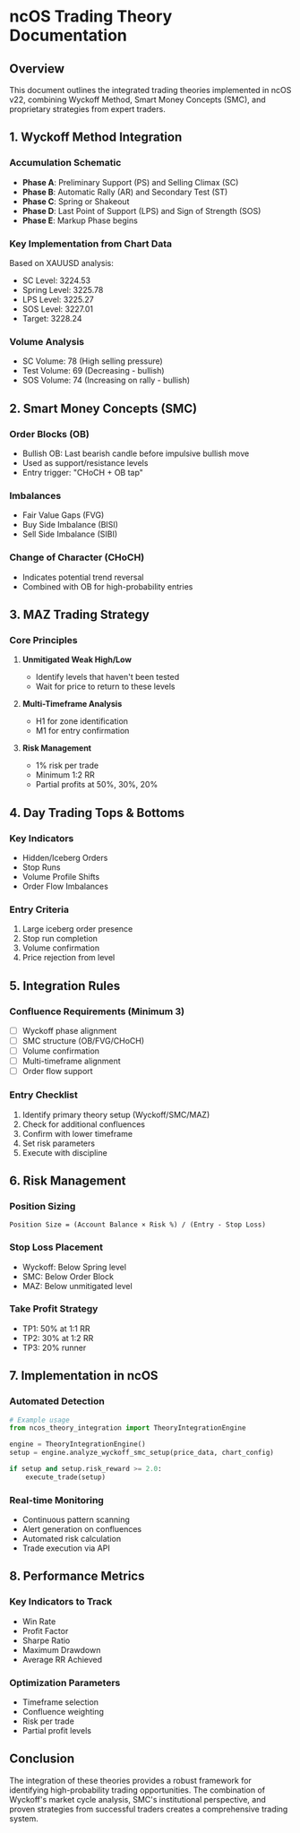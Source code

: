 # ncOS Trading Theory Documentation

## Overview
This document outlines the integrated trading theories implemented in ncOS v22, combining Wyckoff Method, Smart Money Concepts (SMC), and proprietary strategies from expert traders.

## 1. Wyckoff Method Integration

### Accumulation Schematic
- **Phase A**: Preliminary Support (PS) and Selling Climax (SC)
- **Phase B**: Automatic Rally (AR) and Secondary Test (ST)
- **Phase C**: Spring or Shakeout
- **Phase D**: Last Point of Support (LPS) and Sign of Strength (SOS)
- **Phase E**: Markup Phase begins

### Key Implementation from Chart Data
Based on XAUUSD analysis:
- SC Level: 3224.53
- Spring Level: 3225.78
- LPS Level: 3225.27
- SOS Level: 3227.01
- Target: 3228.24

### Volume Analysis
- SC Volume: 78 (High selling pressure)
- Test Volume: 69 (Decreasing - bullish)
- SOS Volume: 74 (Increasing on rally - bullish)

## 2. Smart Money Concepts (SMC)

### Order Blocks (OB)
- Bullish OB: Last bearish candle before impulsive bullish move
- Used as support/resistance levels
- Entry trigger: "CHoCH + OB tap"

### Imbalances
- Fair Value Gaps (FVG)
- Buy Side Imbalance (BISI)
- Sell Side Imbalance (SIBI)

### Change of Character (CHoCH)
- Indicates potential trend reversal
- Combined with OB for high-probability entries

## 3. MAZ Trading Strategy

### Core Principles
1. **Unmitigated Weak High/Low**
   - Identify levels that haven't been tested
   - Wait for price to return to these levels

2. **Multi-Timeframe Analysis**
   - H1 for zone identification
   - M1 for entry confirmation

3. **Risk Management**
   - 1% risk per trade
   - Minimum 1:2 RR
   - Partial profits at 50%, 30%, 20%

## 4. Day Trading Tops & Bottoms

### Key Indicators
- Hidden/Iceberg Orders
- Stop Runs
- Volume Profile Shifts
- Order Flow Imbalances

### Entry Criteria
1. Large iceberg order presence
2. Stop run completion
3. Volume confirmation
4. Price rejection from level

## 5. Integration Rules

### Confluence Requirements (Minimum 3)
- [ ] Wyckoff phase alignment
- [ ] SMC structure (OB/FVG/CHoCH)
- [ ] Volume confirmation
- [ ] Multi-timeframe alignment
- [ ] Order flow support

### Entry Checklist
1. Identify primary theory setup (Wyckoff/SMC/MAZ)
2. Check for additional confluences
3. Confirm with lower timeframe
4. Set risk parameters
5. Execute with discipline

## 6. Risk Management

### Position Sizing
```
Position Size = (Account Balance × Risk %) / (Entry - Stop Loss)
```

### Stop Loss Placement
- Wyckoff: Below Spring level
- SMC: Below Order Block
- MAZ: Below unmitigated level

### Take Profit Strategy
- TP1: 50% at 1:1 RR
- TP2: 30% at 1:2 RR
- TP3: 20% runner

## 7. Implementation in ncOS

### Automated Detection
```python
# Example usage
from ncos_theory_integration import TheoryIntegrationEngine

engine = TheoryIntegrationEngine()
setup = engine.analyze_wyckoff_smc_setup(price_data, chart_config)

if setup and setup.risk_reward >= 2.0:
    execute_trade(setup)
```

### Real-time Monitoring
- Continuous pattern scanning
- Alert generation on confluences
- Automated risk calculation
- Trade execution via API

## 8. Performance Metrics

### Key Indicators to Track
- Win Rate
- Profit Factor
- Sharpe Ratio
- Maximum Drawdown
- Average RR Achieved

### Optimization Parameters
- Timeframe selection
- Confluence weighting
- Risk per trade
- Partial profit levels

## Conclusion
The integration of these theories provides a robust framework for identifying high-probability trading opportunities. The combination of Wyckoff's market cycle analysis, SMC's institutional perspective, and proven strategies from successful traders creates a comprehensive trading system.
